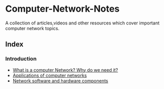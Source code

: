 # Computer-Network-Notes

A collection of articles,videos and other resources which cover important computer network topics.

## Index
### Introduction 
- [What is a computer Network? Why do we need it?](https://github.com/2tanayk/Computer-Network-Notes/blob/main/what_and_why.md)
- [Applications of computer networks](https://www.tutorialspoint.com/Uses-of-Computer-Networks)
- [Network software and hardware components](https://github.com/2tanayk/Computer-Network-Notes/blob/main/interconnecting_devices.md)
